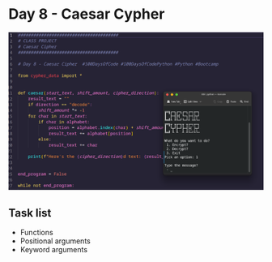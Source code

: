 # Day 8 - Caesar Cypher

![Screen](screenshot.png)

## Task list

- Functions
- Positional arguments
- Keyword arguments

